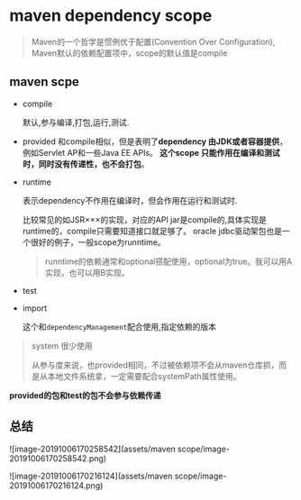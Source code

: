 # maven dependency scope

>  Maven的一个哲学是惯例优于配置(Convention Over Configuration), Maven默认的依赖配置项中，scope的默认值是compile

## maven scpe 

- compile

  默认,参与编译,打包,运行,测试.

- provided
  和compile相似，但是表明了**dependency 由JDK或者容器提供**，例如Servlet AP和一些Java EE APIs。
  **这个scope 只能作用在编译和测试时，同时没有传递性，也不会打包**。


- runtime

  表示dependency不作用在编译时，但会作用在运行和测试时.

  比较常见的如JSR×××的实现，对应的API jar是compile的,具体实现是runtime的，compile只需要知道接口就足够了。
  oracle jdbc驱动架包也是一个很好的例子，一般scope为runntime。

  > runntime的依赖通常和optional搭配使用，optional为true。我可以用A实现，也可以用B实现。

- test

- import

  这个和`dependencyManagement`配合使用,指定依赖的版本

> system  很少使用
>
> 从参与度来说，也provided相同，不过被依赖项不会从maven仓库抓，而是从本地文件系统拿，一定需要配合systemPath属性使用。

**provided的包和test的包不会参与依赖传递**



## 总结

![image-20191006170258542](assets/maven scope/image-20191006170258542.png)

![image-20191006170216124](assets/maven scope/image-20191006170216124.png)